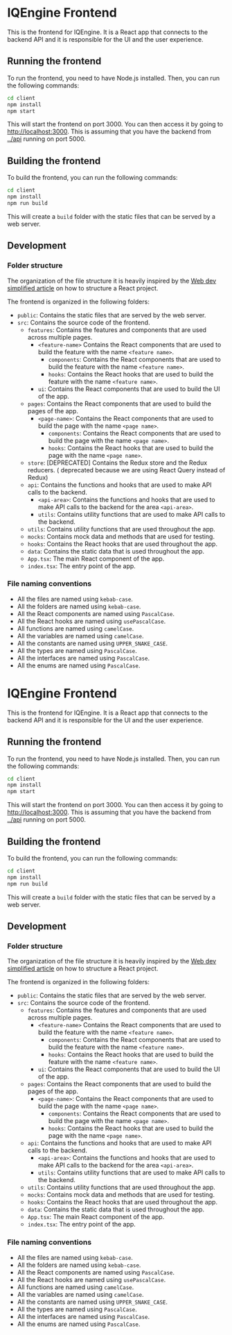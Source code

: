 # IQEngine Frontend

This is the frontend for IQEngine. It is a React app that connects to the backend API and it is responsible for the UI and the user experience.

## Running the frontend

To run the frontend, you need to have Node.js installed. Then, you can run the following commands:

```bash
cd client
npm install
npm start
```

This will start the frontend on port 3000. You can then access it by going to <http://localhost:3000>.
This is assuming that you have the backend from [../api](../api) running on port 5000.

## Building the frontend

To build the frontend, you can run the following commands:

```bash
cd client
npm install
npm run build
```

This will create a `build` folder with the static files that can be served by a web server.

## Development

### Folder structure

The organization of the file structure it is heavily inspired by the [Web dev simplified article](https://blog.webdevsimplified.com/2022-07/react-folder-structure/) on how to structure a React project.

The frontend is organized in the following folders:

- `public`: Contains the static files that are served by the web server.
- `src`: Contains the source code of the frontend.
  - `features`: Contains the features and components that are used across multiple pages.
    - `<feature-name>` Contains the React components that are used to build the feature with the name `<feature name>`.
      - `components`: Contains the React components that are used to build the feature with the name `<feature name>`.
      - `hooks`: Contains the React hooks that are used to build the feature with the name `<feature name>`.
    - `ui`: Contains the React components that are used to build the UI of the app.
  - `pages`: Contains the React components that are used to build the pages of the app.
    - `<page-name>`: Contains the React components that are used to build the page with the name `<page name>`.
      - `components`: Contains the React components that are used to build the page with the name `<page name>`.
      - `hooks`: Contains the React hooks that are used to build the page with the name `<page name>`.
  - `store`: [DEPRECATED] Contains the Redux store and the Redux reducers. ( deprecated because we are using React Query instead of Redux)
  - `api`: Contains the functions and hooks that are used to make API calls to the backend.
    - `<api-area>`: Contains the functions and hooks that are used to make API calls to the backend for the area `<api-area>`.
    - `utils`: Contains utility functions that are used to make API calls to the backend.
  - `utils`: Contains utility functions that are used throughout the app.
  - `mocks`: Contains mock data and methods that are used for testing.
  - `hooks`: Contains the React hooks that are used throughout the app.
  - `data`: Contains the static data that is used throughout the app.
  - `App.tsx`: The main React component of the app.
  - `index.tsx`: The entry point of the app.

### File naming conventions

- All the files are named using `kebab-case`.
- All the folders are named using `kebab-case`.
- All the React components are named using `PascalCase`.
- All the React hooks are named using `usePascalCase`.
- All functions are named using `camelCase`.
- All the variables are named using `camelCase`.
- All the constants are named using `UPPER_SNAKE_CASE`.
- All the types are named using `PascalCase`.
- All the interfaces are named using `PascalCase`.
- All the enums are named using `PascalCase`.
# IQEngine Frontend

This is the frontend for IQEngine. It is a React app that connects to the backend API and it is responsible for the UI and the user experience.

## Running the frontend

To run the frontend, you need to have Node.js installed. Then, you can run the following commands:

```bash
cd client
npm install
npm start
```

This will start the frontend on port 3000. You can then access it by going to <http://localhost:3000>.
This is assuming that you have the backend from [../api](../api) running on port 5000.

## Building the frontend

To build the frontend, you can run the following commands:

```bash
cd client
npm install
npm run build
```

This will create a `build` folder with the static files that can be served by a web server.

## Development

### Folder structure

The organization of the file structure it is heavily inspired by the [Web dev simplified article](https://blog.webdevsimplified.com/2022-07/react-folder-structure/) on how to structure a React project.

The frontend is organized in the following folders:

- `public`: Contains the static files that are served by the web server.
- `src`: Contains the source code of the frontend.
  - `features`: Contains the features and components that are used across multiple pages.
    - `<feature-name>` Contains the React components that are used to build the feature with the name `<feature name>`.
      - `components`: Contains the React components that are used to build the feature with the name `<feature name>`.
      - `hooks`: Contains the React hooks that are used to build the feature with the name `<feature name>`.
    - `ui`: Contains the React components that are used to build the UI of the app.
  - `pages`: Contains the React components that are used to build the pages of the app.
    - `<page-name>`: Contains the React components that are used to build the page with the name `<page name>`.
      - `components`: Contains the React components that are used to build the page with the name `<page name>`.
      - `hooks`: Contains the React hooks that are used to build the page with the name `<page name>`.
  - `api`: Contains the functions and hooks that are used to make API calls to the backend.
    - `<api-area>`: Contains the functions and hooks that are used to make API calls to the backend for the area `<api-area>`.
    - `utils`: Contains utility functions that are used to make API calls to the backend.
  - `utils`: Contains utility functions that are used throughout the app.
  - `mocks`: Contains mock data and methods that are used for testing.
  - `hooks`: Contains the React hooks that are used throughout the app.
  - `data`: Contains the static data that is used throughout the app.
  - `App.tsx`: The main React component of the app.
  - `index.tsx`: The entry point of the app.

### File naming conventions

- All the files are named using `kebab-case`.
- All the folders are named using `kebab-case`.
- All the React components are named using `PascalCase`.
- All the React hooks are named using `usePascalCase`.
- All functions are named using `camelCase`.
- All the variables are named using `camelCase`.
- All the constants are named using `UPPER_SNAKE_CASE`.
- All the types are named using `PascalCase`.
- All the interfaces are named using `PascalCase`.
- All the enums are named using `PascalCase`.
